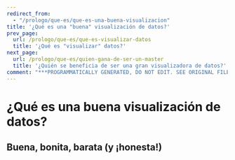 ```yaml
---
redirect_from:
  - "/prologo/que-es/que-es-una-buena-visualizacion"
title: '¿Qué es una "buena" visualización de datos?'
prev_page:
  url: /prologo/que-es/que-es-visualizar-datos
  title: '¿Qué es "visualizar" datos?'
next_page:
  url: /prologo/que-es/quien-gana-de-ser-un-master
  title: '¿Quién se beneficia de ser una gran visualizadora de datos?'
comment: "***PROGRAMMATICALLY GENERATED, DO NOT EDIT. SEE ORIGINAL FILES IN /content***"
---
```

# ¿Qué es una buena visualización de datos?
## Buena, bonita, barata (y ¡honesta!)
